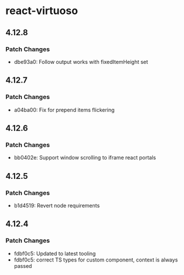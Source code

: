 # react-virtuoso

## 4.12.8

### Patch Changes

- dbe93a0: Follow output works with fixedItemHeight set

## 4.12.7

### Patch Changes

- a04ba00: Fix for prepend items flickering

## 4.12.6

### Patch Changes

- bb0402e: Support window scrolling to iframe react portals

## 4.12.5

### Patch Changes

- b1d4519: Revert node requirements

## 4.12.4

### Patch Changes

- fdbf0c5: Updated to latest tooling
- fdbf0c5: correct TS types for custom component, context is always passed
